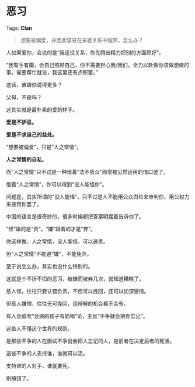 # 恶习

Tags: **Clan**

> 想要被偏爱，并因此容易在亲密关系中越界，怎么办？



人如果爱你，会说的是“我这没关系，你先腾出精力把别的方面顾好”。

“我有手有脚，会自己照顾自己，你不需要担心我/我们。全力以赴做你该做想做的事。需要帮忙就说，我这里还有点积蓄。”

这话，谁跟你说得更多？

父母，不是吗？

这其实就是最朴素的爱的样子。

**爱是不妒忌。**

**爱是不求自己的益处｡**

  


“想要被偏爱”，只是“人之常情”。

**人之常情的自私**。

而“人之常情”只不过是一种借着“法不责众”而常被公然运用的借口罢了。

借着“人之常情”，你可以得到“没人能怪你”。

问题是，其实所谓的“没人能怪”，只不过是人不能用公众舆论来审判你、用公权力来惩罚你罢了。

中国的语言是很奇妙的，很多时候都把答案明摆着告诉你了。

“怪”跟的是“责”。“嫌”跟着的才是“弃”。

你这样做，人之常情，没人能怪，可以逃责。

但“人之常情”不能避“嫌”，不能免弃。

至于说怎么办，其实也没什么特别的。

这就是个不折不扣的恶习，被嫌而被弃几次，就知道糟糕了。

惹人怪，往往只要认错负责，不但可以挽回，还可以加深感情。

但惹人嫌憎，往往无可挽回，连辩解的机会都不会有。

有人会鼓吹“会哭的孩子有奶喝”论，主张“不争就会把你忘记”。

这些人不懂这个世界的规则。

是那些不争的人在面试不争就会把人忘记的人，是前者在决定后者的死活。

这些不争的人支持谁，谁就可以活。

支持谁的人对手，谁就要死。

别搞错了。



